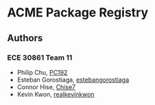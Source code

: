 # ACME Package Registry

## Authors

### ECE 30861 Team 11
- Philip Chu, [PC192](https://github.com/PC192)
- Esteban Gorostiaga, [estebangorostiaga](https://github.com/estebangorostiaga)
- Connor Hise, [Chise7](https://github.com/Chise7)
- Kevin Kwon, [realkevinkwon](https://github.com/realkevinkwon)

